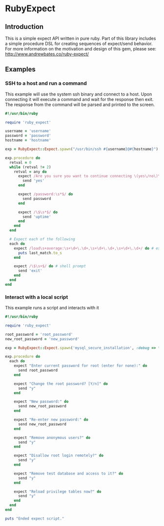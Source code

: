 RubyExpect
==========

Introduction
------------

This is a simple expect API written in pure ruby. Part of this library includes a simple procedure DSL
for creating sequences of expect/send behavior.  For more information on the motivation and design of 
this gem, please see: http://www.andrewbates.co/ruby-expect/

Examples
--------

### SSH to a host and run a command
This example will use the system ssh binary and connect to a host.  Upon connecting it will
execute a command and wait for the response then exit.  The response from the command will be
parsed and printed to the screen.

```ruby
#!/usr/bin/ruby

require 'ruby_expect'

username = 'username'
password = 'password'
hostname = 'hostname'

exp = RubyExpect::Expect.spawn("/usr/bin/ssh #{username}@#{hostname}")

exp.procedure do
  retval = 0
  while (retval != 2)
    retval = any do
      expect /Are you sure you want to continue connecting \(yes\/no\)\?/ do
        send 'yes'
      end

      expect /password:\s*$/ do
        send password
      end

      expect /\$\s*$/ do
        send 'uptime'
      end
    end
  end

  # Expect each of the following
  each do
    expect /load\s+average:\s+\d+\.\d+,\s+\d+\.\d+,\s+\d+\.\d+/ do # expect the output of uptime
      puts last_match.to_s
    end

    expect /\$\s+$/ do # shell prompt
      send 'exit'
    end
  end
end
```

### Interact with a local script
This example runs a script and interacts with it
```ruby
#!/usr/bin/ruby

require 'ruby_expect'

root_password = 'root_password'
new_root_password = 'new_password'

exp = RubyExpect::Expect.spawn('mysql_secure_installation', :debug => true)

exp.procedure do
  each do
    expect "Enter current password for root (enter for none):" do
      send root_password
    end

    expect "Change the root password? [Y/n]" do
      send "y"
    end

    expect "New password:" do
      send new_root_password
    end

    expect "Re-enter new password:" do
      send new_root_password
    end

    expect "Remove anonymous users?" do
      send "y"
    end

    expect "Disallow root login remotely?" do
      send "y"
    end

    expect "Remove test database and access to it?" do
      send "y"
    end

    expect "Reload privilege tables now?" do
      send "y"
    end
  end
end

puts "Ended expect script."
```


